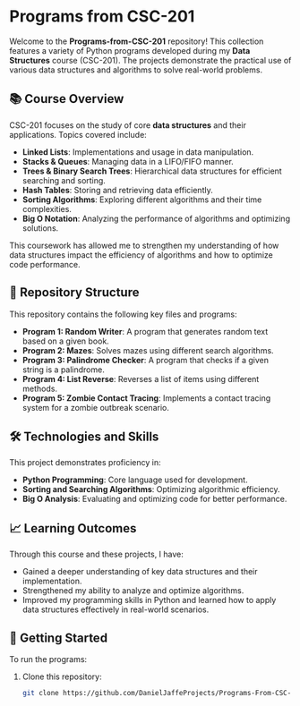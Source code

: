 # Programs from CSC-201

Welcome to the **Programs-from-CSC-201** repository! This collection features a variety of Python programs developed during my **Data Structures** course (CSC-201). The projects demonstrate the practical use of various data structures and algorithms to solve real-world problems.

## 📚 Course Overview

CSC-201 focuses on the study of core **data structures** and their applications. Topics covered include:

- **Linked Lists**: Implementations and usage in data manipulation.
- **Stacks & Queues**: Managing data in a LIFO/FIFO manner.
- **Trees & Binary Search Trees**: Hierarchical data structures for efficient searching and sorting.
- **Hash Tables**: Storing and retrieving data efficiently.
- **Sorting Algorithms**: Exploring different algorithms and their time complexities.
- **Big O Notation**: Analyzing the performance of algorithms and optimizing solutions.

This coursework has allowed me to strengthen my understanding of how data structures impact the efficiency of algorithms and how to optimize code performance.

## 📂 Repository Structure

This repository contains the following key files and programs:

- **Program 1: Random Writer**: A program that generates random text based on a given book.
- **Program 2: Mazes**: Solves mazes using different search algorithms.
- **Program 3: Palindrome Checker**: A program that checks if a given string is a palindrome.
- **Program 4: List Reverse**: Reverses a list of items using different methods.
- **Program 5: Zombie Contact Tracing**: Implements a contact tracing system for a zombie outbreak scenario.

## 🛠️ Technologies and Skills

This project demonstrates proficiency in:

- **Python Programming**: Core language used for development.
- **Sorting and Searching Algorithms**: Optimizing algorithmic efficiency.
- **Big O Analysis**: Evaluating and optimizing code for better performance.

## 📈 Learning Outcomes

Through this course and these projects, I have:

- Gained a deeper understanding of key data structures and their implementation.
- Strengthened my ability to analyze and optimize algorithms.
- Improved my programming skills in Python and learned how to apply data structures effectively in real-world scenarios.

## 🔗 Getting Started

To run the programs:

1. Clone this repository:
   ```bash
   git clone https://github.com/DanielJaffeProjects/Programs-From-CSC-201.git
